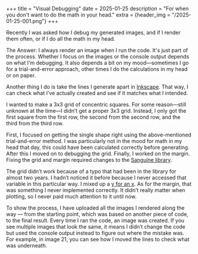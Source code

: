+++
title = "Visual Debugging"
date = 2025-01-25
description = "For when you don't want to do the math in your head."
extra = {header_img = "/2025-01-25-001.png"}
+++

Recently I was asked how I debug my generated images, and if I render them often, or if I do all the math in my head. 

The Answer: I always render an image when I run the code. It's just part of the process. Whether I focus on the images or the console output depends on what I'm debugging. It also depends a bit on my mood—sometimes I go for a trial-and-error approach, other times I do the calculations in my head or on paper.

Another thing I do is take the lines I generate apart in [Inkscape](https://inkscape.org/de/). That way, I can check what I’ve actually created and see if it matches what I intended.

<div class="gallery"> <a href="/veranator/nr_000_20250125_192023.png" data-ngthumb="/veranator/nr_000_20250125_192023.png"></a> </div>

I wanted to make a 3x3 grid of concentric squares. For some reason—still unknown at the time—I didn’t get a proper 3x3 grid. Instead, I only got the first square from the first row, the second from the second row, and the third from the third row.

First, I focused on getting the single shape right using the above-mentioned trial-and-error method. I was particularly not in the mood for math in my head that day, this could have been calculated correctly before generating. After this I moved on to debugging the grid. Finally, I worked on the margin. Fixing the grid and margin required changes to the [Sanguine library](https://github.com/Mirabellensaft/Sanguine/tree/main).

The grid didn’t work because of a typo that had been in the library for almost two years. I hadn’t noticed it before because I never accessed that variable in this particular way. I mixed up a [y for an x](https://github.com/Mirabellensaft/Sanguine/blob/8b3098f1f80d6ee69b5257dc3e03a0b9dc31cd94/sanguine_lib/src/resources/layout/grid.rs#L63). As for the margin, that was something I never implemented correctly. It didn’t really matter when plotting, so I never paid much attention to it until now.

To show the process, I have uploaded all the images I rendered along the way — from the starting point, which was based on another piece of code, to the final result. Every time I ran the code, an image was created. If you see multiple images that look the same, it means I didn’t change the code but used the console output instead to figure out where the mistake was. For example, in image 21, you can see how I moved the lines to check what was underneath. 

<div class="gallery">
    <a href="/veranator/nr_000_20250119_171857.png" data-ngthumb="/veranator/nr_000_20250119_171857.png"></a> 
    <a href="/veranator/nr_000_20250119_174558.png" data-ngthumb="/veranator/nr_000_20250119_174558.png"></a>
    <a href="/veranator/nr_000_20250119_174712.png" data-ngthumb="/veranator/nr_000_20250119_174712.png"></a>
    <a href="/veranator/nr_000_20250119_174742.png" data-ngthumb="/veranator/nr_000_20250119_174742.png"></a>
    <a href="/veranator/nr_000_20250119_174811.png" data-ngthumb="/veranator/nr_000_20250119_174811.png"></a>
    <a href="/veranator/nr_000_20250119_174916.png" data-ngthumb="/veranator/nr_000_20250119_174916.png"></a>
    <a href="/veranator/nr_000_20250119_175002.png" data-ngthumb="/veranator/nr_000_20250119_175002.png"></a>
    <a href="/veranator/nr_000_20250119_175114.png" data-ngthumb="/veranator/nr_000_20250119_175114.png"></a>
    <a href="/veranator/nr_000_20250119_175230.png" data-ngthumb="/veranator/nr_000_20250119_175230.png"></a>
    <a href="/veranator/nr_000_20250119_175319.png" data-ngthumb="/veranator/nr_000_20250119_175319.png"></a>
    <a href="/veranator/nr_000_20250119_175401.png" data-ngthumb="/veranator/nr_000_20250119_175401.png"></a>
    <a href="/veranator/nr_000_20250119_175500.png" data-ngthumb="/veranator/nr_000_20250119_175500.png"></a>
    <a href="/veranator/nr_000_20250119_175556.png" data-ngthumb="/veranator/nr_000_20250119_175556.png"></a>
    <a href="/veranator/nr_000_20250119_175624.png" data-ngthumb="/veranator/nr_000_20250119_175624.png"></a>
    <a href="/veranator/nr_000_20250119_175657.png" data-ngthumb="/veranator/nr_000_20250119_175657.png"></a>
    <a href="/veranator/nr_000_20250119_175744.png" data-ngthumb="/veranator/nr_000_20250119_175744.png"></a>
    <a href="/veranator/nr_000_20250119_175815.png" data-ngthumb="/veranator/nr_000_20250119_175815.png"></a>
    <a href="/veranator/nr_000_20250119_175847.png" data-ngthumb="/veranator/nr_000_20250119_175847.png"></a>
    <a href="/veranator/nr_000_20250119_175928.png" data-ngthumb="/veranator/nr_000_20250119_175928.png"></a>
    <a href="/veranator/nr_000_20250119_175955.png" data-ngthumb="/veranator/nr_000_20250119_175955.png"></a>
    <a href="/veranator/nr_000_20250119_181119.png" data-ngthumb="/veranator/nr_000_20250119_181119.png"></a>
    <a href="/veranator/nr_000_20250119_181415.png" data-ngthumb="/veranator/nr_000_20250119_181415.png"></a>
    <a href="/veranator/nr_000_20250119_181508.png" data-ngthumb="/veranator/nr_000_20250119_181508.png"></a>
    <a href="/veranator/nr_000_20250119_182049.png" data-ngthumb="/veranator/nr_000_20250119_182049.png"></a>
    <a href="/veranator/nr_000_20250119_182237.png" data-ngthumb="/veranator/nr_000_20250119_182237.png"></a>
    <a href="/veranator/nr_000_20250119_182427.png" data-ngthumb="/veranator/nr_000_20250119_182427.png"></a>
    <a href="/veranator/nr_000_20250119_182549.png" data-ngthumb="/veranator/nr_000_20250119_182549.png"></a>
    <a href="/veranator/nr_000_20250125_183152.png" data-ngthumb="/veranator/nr_000_20250125_183152.png"></a>
    <a href="/veranator/nr_000_20250125_183946.png" data-ngthumb="/veranator/nr_000_20250125_183946.png"></a>
    <a href="/veranator/nr_000_20250125_185349.png" data-ngthumb="/veranator/nr_000_20250125_185349.png"></a>
    <a href="/veranator/nr_000_20250125_185804.png" data-ngthumb="/veranator/nr_000_20250125_185804.png"></a>
    <a href="/veranator/nr_000_20250125_190145.png" data-ngthumb="/veranator/nr_000_20250125_190145.png"></a>
    <a href="/veranator/nr_000_20250125_190722.png" data-ngthumb="/veranator/nr_000_20250125_190722.png"></a>
    <a href="/veranator/nr_000_20250125_191055.png" data-ngthumb="/veranator/nr_000_20250125_191055.png"></a>
    <a href="/veranator/nr_000_20250125_190722.png" data-ngthumb="/veranator/nr_000_20250125_190722.png"></a>
    <a href="/veranator/nr_000_20250125_191055.png" data-ngthumb="/veranator/nr_000_20250125_191055.png"></a>
    <a href="/veranator/nr_000_20250125_191315.png" data-ngthumb="/veranator/nr_000_20250125_191315.png"></a>
    <a href="/veranator/nr_000_20250125_191530.png" data-ngthumb="/veranator/nr_000_20250125_191530.png"></a>
    <a href="/veranator/nr_000_20250125_191636.png" data-ngthumb="/veranator/nr_000_20250125_191636.png"></a>
    <a href="/veranator/nr_000_20250125_191724.png" data-ngthumb="/veranator/nr_000_20250125_191724.png"></a>
    <a href="/veranator/nr_000_20250125_192023.png" data-ngthumb="/veranator/nr_000_20250125_192023.png"></a>
    
</div>

